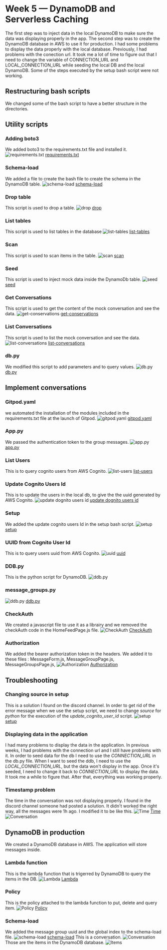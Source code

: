 # Week 5 — DynamoDB and Serverless Caching
The first step was to inject data in the local DynamoDB to make sure the data was displaying properly in the app. The second step was to create the DynamoDB database in AWS to use it for production. I had some problems to display the data properly with the local database. Previously, I had problems with the conection url. It took me a lot of time to figure out that I need to change the variable of CONNECTION_URL and LOCAL_CONNECTION_URL while seeding the local DB and the local DynamoDB. Some of the steps executed by the setup bash script were not working.

## Restructuring bash scripts
We changed some of the bash script to have a better structure in the directories.

## Utility scripts

### Adding boto3
We added boto3 to the requirements.txt file and installed it.
![requirements.txt](/journal/assets/requirements1-w5.png "boto3")
[requirements.txt](https://github.com/CFelt22/aws-bootcamp-cruddur-2023/blob/b367d924e8c1b00c828c50c448740272fee6931a/backend-flask/requirements.txt)

### Schema-load
We added a file to create the bash file to create the schema in the DynamoDB table.
![schema-load](/journal/assets/schema-load1-w5.png "schema-load")
[schema-load](https://github.com/CFelt22/aws-bootcamp-cruddur-2023/blob/b367d924e8c1b00c828c50c448740272fee6931a/backend-flask/bin/ddb/schema-load)

### Drop table
This script is used to drop a table.
![drop](/journal/assets/drop1-w5.png "drop")
[drop](https://github.com/CFelt22/aws-bootcamp-cruddur-2023/blob/4a8abc50ac1e45498c98ff7ed22510ea382937a5/backend-flask/bin/ddb/drop)

### List tables
This script is used to list tables in the database
![list-tables](/journal/assets/list1-w5.png "list-tables")
[list-tables](https://github.com/CFelt22/aws-bootcamp-cruddur-2023/blob/4a8abc50ac1e45498c98ff7ed22510ea382937a5/backend-flask/bin/ddb/list-tables)

### Scan
This script is used to scan items in the table.
![scan](/journal/assets/scan1-w5.png "scan")
[scan](https://github.com/CFelt22/aws-bootcamp-cruddur-2023/blob/4a8abc50ac1e45498c98ff7ed22510ea382937a5/backend-flask/bin/ddb/scan)

### Seed
This script is used to inject mock data inside the DynamoDb table.
![seed](/journal/assets/seed1-w5.png "seed")
[seed](https://github.com/CFelt22/aws-bootcamp-cruddur-2023/blob/4a8abc50ac1e45498c98ff7ed22510ea382937a5/backend-flask/bin/ddb/seed)

### Get Conversations
This script is used to get the content of the mock conversation and see the data.
![get-conservations](/journal/assets/get-conv1-w5.png "get-conservations")
[get-conservations](https://github.com/CFelt22/aws-bootcamp-cruddur-2023/blob/fcb935b874450daebf48781e0833ec15f13f87eb/backend-flask/bin/ddb/patterns/get-conversation)

### List Conversations
This script is used to list the mock conversation and see the data.
![list-conversations](/journal/assets/list-conv1-w5.png "list-conversations")
[list-conversations](https://github.com/CFelt22/aws-bootcamp-cruddur-2023/blob/fcb935b874450daebf48781e0833ec15f13f87eb/backend-flask/bin/ddb/patterns/list-conversations)

### db.py
We modified this script to add parameters and to query values.
![db.py](/journal/assets/db1-w5.png "db.py")
[db.py](https://github.com/CFelt22/aws-bootcamp-cruddur-2023/blob/d373a925dacd057b779e3432bd8ef9d41a4ce1aa/backend-flask/lib/db.py)

## Implement conversations

### Gitpod.yaml
we automated the installation of the modules included in the requirements.txt file at the launch of Gitpod.
![gitpod.yaml](/journal/assets/gitpod1-w5.png "gitpod.yaml")
[gitpod.yaml](https://github.com/CFelt22/aws-bootcamp-cruddur-2023/blob/1424a39bedbde7eaec3e45c0b788ebc8da5c8d4c/.gitpod.yml)

### App.py
We passed the authentication token to the group messages.
![app.py](/journal/assets/app1-w5.png "app.py")
[app.py](https://github.com/CFelt22/aws-bootcamp-cruddur-2023/blob/1424a39bedbde7eaec3e45c0b788ebc8da5c8d4c/backend-flask/app.py)

### List Users
This is to query cognito users from AWS Cognito.
![list-users](/journal/assets/list-u1-w5.png "list-users")
[list-users](https://github.com/CFelt22/aws-bootcamp-cruddur-2023/blob/1424a39bedbde7eaec3e45c0b788ebc8da5c8d4c/backend-flask/bin/cognito/list-users)

### Update Cognito Users Id
This is to update the users in the local db, to give the the uuid generated by AWS Cognito.
![update dognito users id](/journal/assets/update1-w5.png "update dognito users id")
[update dognito users id](https://github.com/CFelt22/aws-bootcamp-cruddur-2023/blob/1424a39bedbde7eaec3e45c0b788ebc8da5c8d4c/backend-flask/bin/db/update_cognito_user_ids)

### Setup
We added the update cognito users Id in the setup bash script.
![setup](/journal/assets/setup1-w5.png "setup")
[setup](https://github.com/CFelt22/aws-bootcamp-cruddur-2023/blob/1424a39bedbde7eaec3e45c0b788ebc8da5c8d4c/backend-flask/bin/db/setup)

### UUID from Cognito User Id
This is to query users uuid from AWS Cognito.
![uuid](/journal/assets/uuid1-w5.png "uuid")
[uuid](https://github.com/CFelt22/aws-bootcamp-cruddur-2023/blob/1424a39bedbde7eaec3e45c0b788ebc8da5c8d4c/backend-flask/db/sql/users/uuid_from_cognito_user_id.sql)

### DDB.py
This is the python script for DynamoDB.
![ddb.py](/journal/assets/ddb1-w5.png "")
[](https://github.com/CFelt22/aws-bootcamp-cruddur-2023/blob/1424a39bedbde7eaec3e45c0b788ebc8da5c8d4c/backend-flask/lib/ddb.py)

### message_groups.py
![ddb.py](/journal/assets/ddb1-w5.png "ddb.py")
[ddb.py](https://github.com/CFelt22/aws-bootcamp-cruddur-2023/blob/1424a39bedbde7eaec3e45c0b788ebc8da5c8d4c/backend-flask/services/message_groups.py)

### CheckAuth
We created a javascript file to use it as a librairy and we removed the checkAuth code in the HomeFeedPage.js file.
![CheckAuth](/journal/assets/checkauth1-w5.png "CheckAuth")
[CheckAuth](https://github.com/CFelt22/aws-bootcamp-cruddur-2023/blob/1424a39bedbde7eaec3e45c0b788ebc8da5c8d4c/frontend-react-js/src/lib/CheckAuth.js)

### Authorization
We added the bearer authorization token in the headers. We added it to these files : MessageForm.js, MessageGroupPage.js, MessageGroupsPage.js, 
![Authorization](/journal/assets/auth1-w5.png "Authorization")
[Authorization](https://github.com/CFelt22/aws-bootcamp-cruddur-2023/blob/1424a39bedbde7eaec3e45c0b788ebc8da5c8d4c/frontend-react-js/src/pages/MessageGroupPage.js)

## Troubleshooting

### Changing source in setup
This is a solution I found on the discord channel. In order to get rid of the error message when we use the setup script, we need to change *source* for *python* for the execution of the *update_cognito_user_id* script.
![setup](/journal/assets/setup2-w5.png "setup")
[setup](https://github.com/CFelt22/aws-bootcamp-cruddur-2023/blob/6216c3886a60f3f61fd94a7a95dbdb9da4e4a42a/backend-flask/bin/db/setup)

### Displaying data in the application
I had many problems to display the data in the application. In previous weeks, I had problems with the connection url and I still have problems with it. In order to seed data for the db I need to use the *CONNECTION_URL* in the db.py file. When I want to seed the ddb, I need to use the *LOCAL_CONNECTION_URL*, but the data won't display in the app. Once it's seeded, I need to change it back to *CONNECTION_URL* to display the data. It took me a while to figure that. After that, everything was working properly.

### Timestamp problem
The time in the conversation was not displaying properly. I found in the discord channel someone had posted a solution. It didn't worked the right way, all the messages were 1h ago. I modified it to be like this.
![Time](/journal/assets/time1-w5.png "Time")
[Time](https://github.com/CFelt22/aws-bootcamp-cruddur-2023/blob/bb12e94c64e0d41f4a235eccfc59dd3e62386c48/backend-flask/bin/ddb/seed)
![Conversation](/journal/assets/conv1-w5.png "Conversation")

## DynamoDB in production
We created a DynamoDB database in AWS. The application will store messages inside. 

### Lambda function
This is the lambda function that is trigerred by DynamoDB to query the items in the DB.
![Lambda](/journal/assets/lambda2-w5.png "Lambda")
[Lambda](https://github.com/CFelt22/aws-bootcamp-cruddur-2023/blob/91d620906c880fa30fc936f851d01da9d7879b9c/aws/lambdas/cruddur-messaging-stream.py)

### Policy
This is the policy attached to the lambda function to put, delete and query item.
![Policy](/journal/assets/policy1-w5.png "Policy")
[Policy](https://github.com/CFelt22/aws-bootcamp-cruddur-2023/blob/91d620906c880fa30fc936f851d01da9d7879b9c/aws/policies/cruddur-message-stream-policy.json)

### Schema-load
We added the message group uuid and the global index to the schema-load file.
![schema-load](/journal/assets/schemaload1-w5.png "schema-load")
[schema-load](https://github.com/CFelt22/aws-bootcamp-cruddur-2023/blob/91d620906c880fa30fc936f851d01da9d7879b9c/backend-flask/bin/ddb/schema-load)
This is a conversation.
![Conversation](/journal/assets/conv3-w5.png "Conversation")
Those are the items in the DynamoDB database.
![Items](/journal/assets/dbitems1-w5.png "Items")
